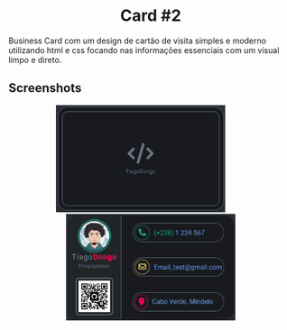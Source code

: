 <h1 align=center>Card #2</h1>

Business Card com um design de cartão de visita simples e moderno utilizando html e css focando nas informações essenciais com um visual limpo e direto.


## Screenshots
<div  align=center>
    <img src="https://github.com/TiagoDongo/Business-Cards/blob/main/Card%20002/img/Capa.png" width="300">
    &nbsp;&nbsp;&nbsp;&nbsp;&nbsp;&nbsp;&nbsp;&nbsp; <!-- Espaçamento entre as imagens -->
    <img src="https://github.com/TiagoDongo/Business-Cards/blob/main/Card%20002/img/main.png" width="300">
</div>
